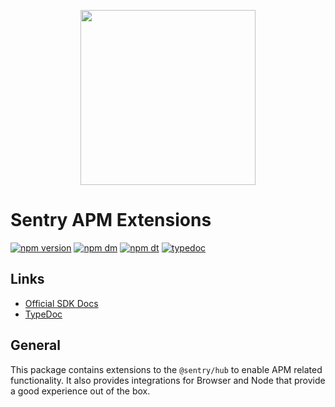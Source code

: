 <p align="center">
  <a href="https://sentry.io" target="_blank" align="center">
    <img src="https://sentry-brand.storage.googleapis.com/sentry-logo-black.png" width="280">
  </a>
  <br />
</p>

# Sentry APM Extensions

[![npm version](https://img.shields.io/npm/v/@sentry/apm.svg)](https://www.npmjs.com/package/@sentry/apm)
[![npm dm](https://img.shields.io/npm/dm/@sentry/apm.svg)](https://www.npmjs.com/package/@sentry/apm)
[![npm dt](https://img.shields.io/npm/dt/@sentry/apm.svg)](https://www.npmjs.com/package/@sentry/apm)
[![typedoc](https://img.shields.io/badge/docs-typedoc-blue.svg)](http://getsentry.github.io/sentry-javascript/)

## Links

- [Official SDK Docs](https://docs.sentry.io/quickstart/)
- [TypeDoc](http://getsentry.github.io/sentry-javascript/)

## General

This package contains extensions to the `@sentry/hub` to enable APM related functionality. It also provides integrations for Browser and Node that provide a good experience out of the box.
